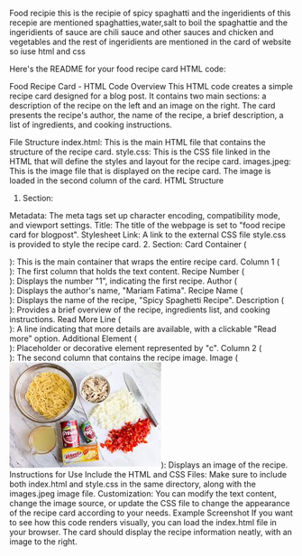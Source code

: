 Food recipie 
this is the recipie of spicy spaghatti  and the ingeridients of this recepie are mentioned 
spaghatties,water,salt to boil the spaghattie and the ingeridients of sauce are
chili sauce and other sauces and chicken and vegetables and the rest of ingeridients are mentioned in the card of website
so iuse html and css

Here's the README for your food recipe card HTML code:

Food Recipe Card - HTML Code
Overview
This HTML code creates a simple recipe card designed for a blog post. It contains two main sections: a description of the recipe on the left and an image on the right. The card presents the recipe's author, the name of the recipe, a brief description, a list of ingredients, and cooking instructions.

File Structure
index.html: This is the main HTML file that contains the structure of the recipe card.
style.css: This is the CSS file linked in the HTML that will define the styles and layout for the recipe card.
images.jpeg: This is the image file that is displayed on the recipe card. The image is loaded in the second column of the card.
HTML Structure
1. <head> Section:
Metadata: The meta tags set up character encoding, compatibility mode, and viewport settings.
Title: The title of the webpage is set to "food recipe card for blogpost".
Stylesheet Link: A link to the external CSS file style.css is provided to style the recipe card.
2. <body> Section:
Card Container (<div class="card">): This is the main container that wraps the entire recipe card.
Column 1 (<div class="col-1">): The first column that holds the text content.
Recipe Number (<div class="c1">): Displays the number "1", indicating the first recipe.
Author (<div class="author">): Displays the author's name, "Mariam Fatima".
Recipe Name (<div class="recipe-name">): Displays the name of the recipe, "Spicy Spaghetti Recipe".
Description (<div class="description">): Provides a brief overview of the recipe, ingredients list, and cooking instructions.
Read More Line (<div class="line">): A line indicating that more details are available, with a clickable "Read more" option.
Additional Element (<div class="c">): Placeholder or decorative element represented by "c".
Column 2 (<div class="col-2">): The second column that contains the recipe image.
Image (<img src="images.jpeg" alt="">): Displays an image of the recipe.
Instructions for Use
Include the HTML and CSS Files: Make sure to include both index.html and style.css in the same directory, along with the images.jpeg image file.
Customization: You can modify the text content, change the image source, or update the CSS file to change the appearance of the recipe card according to your needs.
Example Screenshot
If you want to see how this code renders visually, you can load the index.html file in your browser. The card should display the recipe information neatly, with an image to the right.

